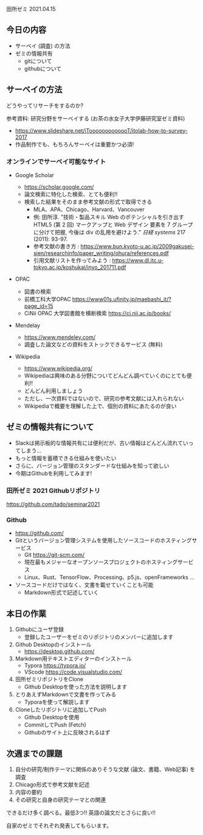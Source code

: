 田所ゼミ 2021.04.15

## 今日の内容

- サーベイ (調査) の方法
- ゼミの情報共有
  - gitについて
  - githubについて

## サーベイの方法

どうやってリサーチをするのか?

参考資料: 研究分野をサーベイする (お茶の水女子大学伊藤研究室ゼミ資料)

- https://www.slideshare.net/iTooooooooooooT/itolab-how-to-survey-2017
- 作品制作でも、もちろんサーベイは重要かつ必須!

### オンラインでサーベイ可能なサイト

- Google Scholar
  - https://scholar.google.com/
  - 論文検索に特化した検索、とても便利!!
  - 検索した結果をそのまま参考文献の形式で取得できる
    - MLA、APA、Chicago、Harvard、Vancouver
    - 例: 田所淳. "技術・製品スキル Web のポテンシャルを引き出す HTML5 (第 2 回) マークアップと Web デザイン 要素を 7 グループに分けて把握, 今後は div の乱用を避けよう." *日経 systems* 217 (2011): 93-97.
    - 参考文献の書き方 : https://www.bun.kyoto-u.ac.jp/2009gakusei-sien/researchinfo/paper_writing/ohura/references.pdf
    - 引用文献リストを作ってみよう : https://www.dl.itc.u-tokyo.ac.jp/koshukai/inyo_201711.pdf
- OPAC
  - 図書の検索
  - 前橋工科大学OPAC https://www01s.ufinity.jp/maebashi_it/?page_id=15
  - CiNii OPAC 大学図書館を横断検索 https://ci.nii.ac.jp/books/
- Mendelay
  - https://www.mendeley.com/
  - 調査した論文などの資料をストックできるサービス (無料)

- Wikipedia
  - https://www.wikipedia.org/
  - Wikipediaは興味のある分野についてどんどん調べていくのにとても便利!!
  - どんどん利用しましょう
  - ただし、一次資料ではないので、研究の参考文献には入れられない
  - Wikipediaで概要を理解した上で、個別の資料にあたるのが良い

## ゼミの情報共有について

- Slackは掲示板的な情報共有には便利だが、古い情報はどんどん流れていってしまう…
- もっと情報を蓄積できる仕組みを使いたい
- さらに、バージョン管理のスタンダードな仕組みを知って欲しい
- 今期はGithubを利用してみます!

### 田所ゼミ 2021 Githubリポジトリ

https://github.com/tado/seminar2021

### Github

- https://github.com/
- Gitというバージョン管理システムを使用したソースコードのホスティングサービス
  - Git https://git-scm.com/
  - 現在最もメジャーなオープンソースプロジェクトのホスティングサービス
  - Linux、Rust、TensorFlow、Processing、p5.js、openFrameworks ...
- ソースコードだけではなく、文書を載せていくことも可能
  - Markdown形式で記述していく

## 本日の作業

1. Githubにユーザ登録
   - 登録したユーザーをゼミのリポジトリのメンバーに追加します
2. Github Desktopのインストール
   - https://desktop.github.com/
3. Markdown用テキストエディターのインストール
   - Typora https://typora.io/
   - VScode https://code.visualstudio.com/
4. 田所ゼミリポジトリをClone
   - Github Desktopを使った方法を説明します
5. とりあえずMarkdownで文書を作ってみる
   - Typoraを使って解説します
6. Cloneしたリポジトリに追加してPush
   - Github Desktopを使用
   - CommitしてPush (Fetch)
   - Githubのサイト上に反映されるはず

## 次週までの課題

1. 自分の研究/制作テーマに関係のありそうな文献 (論文、書籍、Web記事) を調査
2. Chicago形式で参考文献を記述
3. 内容の要約
4. その研究と自身の研究テーマとの関連

できるだけ多く調べる。最低3つ!! 英語の論文だとさらに良い!!

自家のゼミでそれぞれ発表してもらいます。